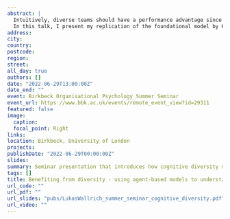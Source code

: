 ```yaml
---
abstract: |
  Intuitively, diverse teams should have a performance advantage since they bring a broader range of cognitive resources to a task. However, intuition does not tell us how big that advantage might be, and how it can best be harnessed. Here, agent-based models can come in to help. By replacing the complexities of human behaviour with the behaviour of simulated agents following simple rules, they allow us to understand how various hypotheses might play out in the real world, and thus allow us to hone our intuitions and shape real-world research – yet they are still under-used in organisational and social psychology. 
  In this talk, I present my replication of the foundational model by Hong & Page (2004), which suggested that “diversity trumps ability” and argue that the result can inform our understanding of real-world problem-solving, despite initially convincing results to the contrary presented by Grim et al. (2019). I will then present an original model that uses a genetic algorithm to represent the problem-solving process, and show how these models help to explore how to make problem-solving activities in diverse teams work. For instance, I will suggest that it is important to slow down convergence to maintain diversity.
address:
city: 
country: 
postcode: 
region: 
street: 
all_day: true
authors: []
date: "2022-06-29T13:00:00Z"
date_end: ""
event: Birkbeck Organisational Psychology Summer Seminar
event_url: https://www.bbk.ac.uk/events/remote_event_view?id=29311
featured: false
image:
  caption:
  focal_point: Right
links:
location: Birkbeck, University of London
projects:
publishDate: "2022-06-29T00:00:00Z"
slides: 
summary: Seminar presentation that introduces how cognitive diversity might benefit team performance, what agent-based models are and how the latter might help to understand the former better.
tags: []
title: Benefiting from diversity - using agent-based models to understand possibilities and barriers
url_code: ""
url_pdf: ""
url_slides: "pubs/LukasWallrich_summer_seminar_cognitive_diversity.pdf"
url_video: ""
---
```

